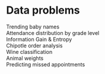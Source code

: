# Data problems  
Trending baby names  
Attendance distribution by grade level  
Information Gain & Entropy  
Chipotle order analysis  
Wine classification  
Animal weights  
Predicting missed appointments  

